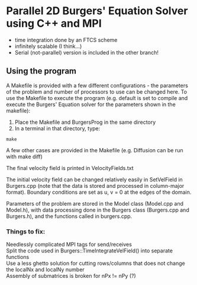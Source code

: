 # Parallel 2D Burgers' Equation Solver using C++ and MPI 
- time integration done by an FTCS scheme
- infinitely scalable (I think...)
- Serial (not-parallel) version is included in the other branch!



## Using the program
A Makefile is provided with a few different configurations - the parameters of the problem and number of processors to use can be changed here.
To use the Makefile to execute the program (e.g. default is set to compile and execute the Burgers' Equation solver for the parameters shown in the makefile):
1. Place the Makefile and BurgersProg in the same directory
2. In a terminal in that directory, type:
```
make
```

A few other cases are provided in the Makefile (e.g. Diffusion can be run with make diff)

The final velocity field is printed in VelocityFields.txt


The initial velocity field can be changed relatively easily in SetVelField in Burgers.cpp (note that the data is stored and processed in column-major format).
Boundary conditions are set as u, v = 0 at the edges of the domain.

Parameters of the problem are stored in the Model class (Model.cpp and Model.h), with data processing done in the Burgers class (Burgers.cpp and Burgers.h), and the functions called in burgers.cpp.

 




### Things to fix:

Needlessly complicated MPI tags for send/receives  
Split the code used in Burgers::TimeIntegrateVelField() into separate functions  
Use a less ghetto solution for cutting rows/columns that does not change the localNx and localNy number  
Assembly of submatrices is broken for nPx != nPy (?)
